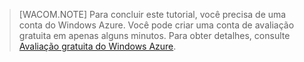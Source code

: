 
> [WACOM.NOTE]
> Para concluir este tutorial, você precisa de uma conta do Windows Azure. Você pode criar uma conta de avaliação gratuita em apenas alguns minutos. Para obter detalhes, consulte [Avaliação gratuita do Windows Azure](http://www.windowsazure.com/pt-br/pricing/free-trial).




